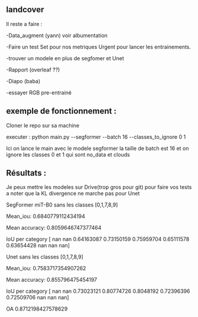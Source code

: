 ## landcover
Il reste a faire :

-Data_augment (yann) voir albumentation

-Faire un test Set pour nos metriques Urgent pour lancer les entrainements. 

-trouver un modele en plus de segfomer et Unet

-Rapport (overleaf ??)

-Diapo (baba)

-essayer RGB pre-entrainé

## exemple de fonctionnement :

Cloner le repo sur sa machine

executer : python main.py --segformer --batch 16 --classes_to_ignore 0 1 

Ici on lance le main avec le modele segformer la taille de batch est 16 et on ignore les classes 0 et 1 qui sont no_data et clouds


## Résultats :

Je peux mettre les modeles sur Drive(trop gros pour git) pour faire vos tests a noter que la KL divergence ne marche pas pour Unet 

SegFormer miT-B0 sans les classes  [0,1,7,8,9]

Mean_iou: 0.6840779112434194

Mean accuracy: 0.8059646747377464

IoU per category [       nan        nan 0.64163087 0.73150159 0.75959704 0.65111578 0.63654428        nan        nan        nan]



Unet  sans les classes  [0,1,7,8,9]

Mean_iou: 0.7583717354907262

Mean accuracy: 0.855796475454197

IoU per category [       nan        nan 0.73023121 0.80774726 0.8048192  0.72396396  0.72509706        nan        nan        nan]

OA 0.8712198427578629
